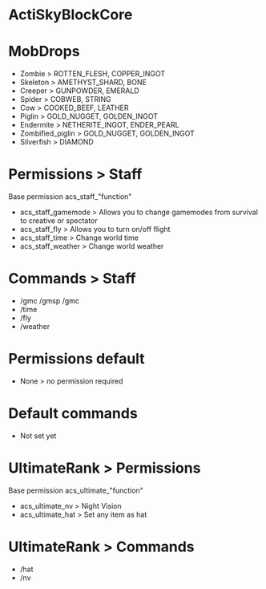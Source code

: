 # ActiSkyBlockCore

# MobDrops
* Zombie > ROTTEN_FLESH, COPPER_INGOT
* Skeleton > AMETHYST_SHARD, BONE
* Creeper > GUNPOWDER, EMERALD
* Spider > COBWEB, STRING
* Cow > COOKED_BEEF, LEATHER
* Piglin > GOLD_NUGGET, GOLDEN_INGOT
* Endermite > NETHERITE_INGOT, ENDER_PEARL
* Zombified_piglin > GOLD_NUGGET, GOLDEN_INGOT
* Silverfish > DIAMOND

# Permissions > Staff 
Base permission acs_staff_"function"
* acs_staff_gamemode > Allows you to change gamemodes from survival to creative or spectator
* acs_staff_fly > Allows you to turn on/off flight
* acs_staff_time > Change world time
* acs_staff_weather > Change world weather

# Commands > Staff
* /gmc /gmsp /gmc
* /time
* /fly
* /weather

# Permissions default
* None > no permission required

# Default commands
* Not set yet

# UltimateRank > Permissions
Base permission acs_ultimate_"function"
* acs_ultimate_nv > Night Vision
* acs_ultimate_hat > Set any item as hat
  
# UltimateRank > Commands
* /hat
* /nv
